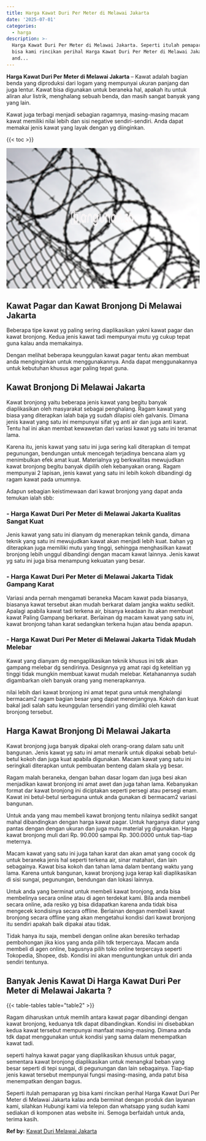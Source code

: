 ```yaml
---
title: Harga Kawat Duri Per Meter di Melawai Jakarta
date: '2025-07-01'
categories:
  - harga
description: >-
  Harga Kawat Duri Per Meter di Melawai Jakarta. Seperti itulah pemaparan yg
  bisa kami rincikan perihal Harga Kawat Duri Per Meter di Melawai Jakarta kalau
  and...
---
```


**Harga Kawat Duri Per Meter di Melawai Jakarta** – Kawat adalah bagian benda yang diproduksi dari logam yang mempunyai ukuran panjang dan juga lentur. Kawat bisa digunakan untuk beraneka hal, apakah itu untuk aliran alur listrik, menghalang sebuah benda, dan masih sangat banyak yang yang lain.

Kawat juga terbagi menjadi sebagian ragamnya, masing-masing macam kawat memiliki nilai lebih dan sisi negative sendiri-sendiri. Anda dapat memakai jenis kawat yang layak dengan yg diinginkan.

{{< toc >}}

![Harga Kawat Duri Per Meter di Melawai Jakarta](/images/jual-kawat-murah39.png)

## Kawat Pagar dan Kawat Bronjong Di Melawai Jakarta

Beberapa tipe kawat yg paling sering diaplikasikan yakni kawat pagar dan kawat bronjong. Kedua jenis kawat tadi mempunyai mutu yg cukup tepat guna kalau anda memakainya.

Dengan melihat beberapa keunggulan kawat pagar tentu akan membuat anda menginginkan untuk menggunakannya. Anda dapat menggunakannya untuk kebutuhan khusus agar paling tepat guna.

## Kawat Bronjong Di Melawai Jakarta

Kawat bronjong yaitu beberapa jenis kawat yang begitu banyak diaplikasikan oleh masyarakat sebagai penghalang. Ragam kawat yang biasa yang diterapkan ialah baja yg sudah dilapisi oleh galvanis. Dimana jenis kawat yang satu ini mempunyai sifat yg anti air dan juga anti karat. Tentu hal ini akan membat kewawetan dari variasi kawat yg satu ini teramat lama.

Karena itu, jenis kawat yang satu ini juga sering kali diterapkan di tempat pegunungan, bendungan untuk mencegah terjadinya bencana alam yg menimbulkan efek amat kuat. Materialnya yg berkwalitas mewujudkan kawat bronjong begitu banyak dipilih oleh kebanyakan orang. Ragam mempunyai 2 lapisan, jenis kawat yang satu ini lebih kokoh dibandingi dg ragam kawat pada umumnya.

Adapun sebagian keistimewaan dari kawat bronjong yang dapat anda temukan ialah sbb:

### \- Harga Kawat Duri Per Meter di Melawai Jakarta Kualitas Sangat Kuat

Jenis kawat yang satu ini dianyam dg menerapkan teknik ganda, dimana teknik yang satu ini mewujudkan kawat akan menjadi lebih kuat. bahan yg diterapkan juga memiliki mutu yang tinggi, sehingga menghasilkan kawat bronjong lebih unggul dibandingi dengan macam kawat lainnya. Jenis kawat yg satu ini juga bisa menampung kekuatan yang besar.

### \- Harga Kawat Duri Per Meter di Melawai Jakarta Tidak Gampang Karat

Variasi anda pernah mengamati beraneka Macam kawat pada biasanya, biasanya kawat tersebut akan mudah berkarat dalam jangka waktu sedikit. Apalagi apabila kawat tadi terkena air, bisanya keadaan itu akan membuat kawat Paling Gampang berkarat. Berlainan dg macam kawat yang satu ini, kawat bronjong tahan karat sedangkan terkena hujan atau benda apapun.

### \- Harga Kawat Duri Per Meter di Melawai Jakarta Tidak Mudah Melebar

Kawat yang dianyam dg mengaplikasikan teknik khusus ini tdk akan gampang melebar dg sendirinya. Designnya yg amat rapi dg ketelitian yg tinggi tidak mungkin membuat kawat mudah melebar. Ketahanannya sudah digambarkan oleh banyak orang yang menerapkannya.

nilai lebih dari kawat bronjong ini amat tepat guna untuk menghalangi bermacam2 ragam bagian besar yang dapat menerjangnya. Kokoh dan kuat bakal jadi salah satu keunggulan tersendiri yang dimiliki oleh kawat bronjong tersebut.

## Harga Kawat Bronjong Di Melawai Jakarta

Kawat bronjong juga banyak dipakai oleh orang-orang dalam satu unit bangunan. Jenis kawat yg satu ini amat menarik untuk dipakai sebab betul-betul kokoh dan juga kuat apabila digunakan. Macam kawat yang satu ini seringkali diterapkan untuk pembuatan benteng dalam skala yg besar.

Ragam malah beraneka, dengan bahan dasar logam dan juga besi akan menjadikan kawat bronjong ini amat awet dan juga tahan lama. Kebanyakan format dar kawat bronjong ini diciptakan seperti persegi atau persegi enam. Kawat ini betul-betul serbaguna untuk anda gunakan di bermacam2 variasi bangunan.

Untuk anda yang mau membeli kawat bronjong tentu nilainya sedikit sangat mahal dibandingkan dengan harga kawat pagar. Untuk harganya diatur yang pantas dengan dengan ukuran dan juga mutu material yg digunakan. Harga kawat bronjong muli dari Rp. 90.000 sampai Rp. 300.0000 untuk tiap-tiap meternya.

Macam kawat yang satu ini juga tahan karat dan akan amat yang cocok dg untuk beraneka jenis hal seperti terkena air, sinar matahari, dan lain sebagainya. Kawat bisa kokoh dan tahan lama dalam bentang waktu yang lama. Karena untuk bangunan, kawat bronjong juga kerap kali diaplikasikan di sisi sungai, pegunungan, bendungan dan lokasi lainnya.

Untuk anda yang berminat untuk membeli kawat bronjong, anda bisa membelinya secara online atau di agen terdekat kami. Bila anda membeli secara online, ada resiko yg bisa didapatkan karena anda tidak bisa mengecek kondisinya secara offline. Berlainan dengan membeli kawat bronjong secara offline yang akan mengetahui kondisi dari kawat bronjong itu sendiri apakah baik dipakai atau tidak.

Tidak hanya itu saja, membeli dengan online akan beresiko terhadap pembohongan jika kios yang anda pilih tdk terpercaya. Macam anda membeli di agen online, bagusnya pilih toko online terpercaya seperti Tokopedia, Shopee, dsb. Kondisi ini akan menguntungkan untuk diri anda sendiri tentunya.

## Banyak Jenis Kawat Di Harga Kawat Duri Per Meter di Melawai Jakarta ?

{{< table-tables table="table2" >}}

Ragam diharuskan untuk memlih antara kawat pagar dibandingi dengan kawat bronjong, keduanya tdk dapat dibandingkan. Kondisi ini disebabkan kedua kawat tersebut mempunyai manfaat masing-masing. Dimana anda tdk dapat menggunakan untuk kondisi yang sama dalam menempatkan kawat tadi.

seperti halnya kawat pagar yang diaplikasikan khusus untuk pagar, sementara kawat bronjong diaplikasikan untuk menangkal beban yang besar seperti di tepi sungai, di pegunungan dan lain sebagainya. Tiap-tiap jenis kawat tersebut mempunyai fungsi masing-masing, anda patut bisa menempatkan dengan bagus.

Seperti itulah pemaparan yg bisa kami rincikan perihal Harga Kawat Duri Per Meter di Melawai Jakarta kalau anda berminat dengan produk dan layanan kami, silahkan Hubungi kami via telepon dan whatsapp yang sudah kami sediakan di komponen atas website ini. Semoga berfaidah untuk anda, terima kasih.

**Ref by:** [Kawat Duri Melawai Jakarta](https://id.wikipedia.org/wiki/Kawat)
